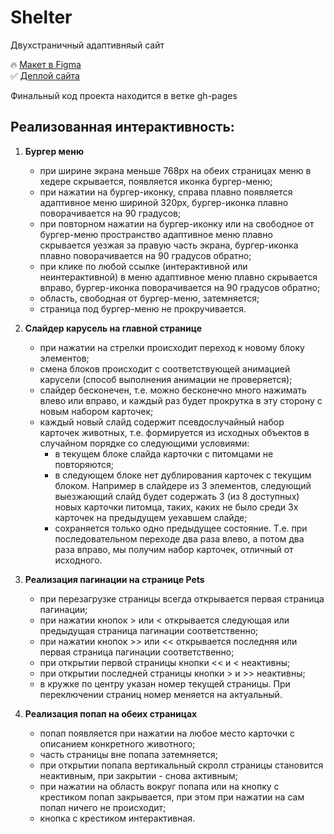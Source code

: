 # Shelter
Двухстраничный адаптивняый сайт 

    
 🔥 [Макет в Figma](https://www.figma.com/file/Yk6EnbY63FyG2PJTFkJDMh/shelter?node-id=94-43&t=67Bqur835cMeZtLf-0)  
 ✅ [Деплой сайта](https://vishnevetskayasasha.github.io/Shelter/shelter/pages/pets/index.html)

Финальный код проекта находится в ветке gh-pages

## Реализованная интерактивность: 
1. **Бургер меню**
    + при ширине экрана меньше 768px на обеих страницах меню в хедере скрывается, появляется иконка бургер-меню;
    + при нажатии на бургер-иконку, справа плавно появляется адаптивное меню шириной 320px, бургер-иконка плавно поворачивается на 90 градусов;
    + при повторном нажатии на бургер-иконку или на свободное от бургер-меню пространство адаптивное меню плавно скрывается уезжая за правую часть экрана, бургер-иконка плавно поворачивается на 90 градусов обратно;
    + при клике по любой ссылке (интерактивной или неинтерактивной) в меню адаптивное меню плавно скрывается вправо, бургер-иконка поворачивается на 90 градусов обратно;
    + область, свободная от бургер-меню, затемняется;
    + страница под бургер-меню не прокручивается.

2. **Слайдер карусель на главной странице**
    + при нажатии на стрелки происходит переход к новому блоку элементов;
    + смена блоков происходит с соответствующей анимацией карусели (способ выполнения анимации не проверяется);
    + слайдер бесконечен, т.е. можно бесконечно много нажимать влево или вправо, и каждый раз будет прокрутка в эту сторону с новым набором карточек;
    + каждый новый слайд содержит псевдослучайный набор карточек животных, т.е. формируется из исходных объектов в случайном порядке со следующими условиями:
        - в текущем блоке слайда карточки с питомцами не повторяются;
        - в следующем блоке нет дублирования карточек с текущим блоком. Например в слайдере из 3 элементов, следующий выезжающий слайд будет содержать 3 (из 8 доступных) новых карточки питомца, таких, каких не было среди 3х карточек на предыдущем уехавшем слайде;
        - сохраняется только одно предыдущее состояние. Т.е. при последовательном переходе два раза влево, а потом два раза вправо, мы получим набор карточек, отличный от исходного.
        
3. **Реализация пагинации на странице Pets** 
    + при перезагрузке страницы всегда открывается первая страница пагинации;
    + при нажатии кнопок > или < открывается следующая или предыдущая страница пагинации соответственно;
    + при нажатии кнопок >> или << открывается последняя или первая страница пагинации соответственно;
    + при открытии первой страницы кнопки << и < неактивны;
    + при открытии последней страницы кнопки > и >> неактивны;
    + в кружке по центру указан номер текущей страницы. При переключении страниц номер меняется на актуальный.
    
4. **Реализация попап на обеих страницах**
    + попап появляется при нажатии на любое место карточки с описанием конкретного животного;
    + часть страницы вне попапа затемняется;
    + при открытии попапа вертикальный скролл страницы становится неактивным, при закрытии - снова активным;
    + при нажатии на область вокруг попапа или на кнопку с крестиком попап закрывается, при этом при нажатии на сам попап ничего не происходит;
    + кнопка с крестиком интерактивная.
